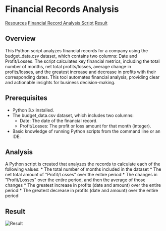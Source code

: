 # **Financial Records Analysis**

[Resources](https://github.com/lovecy86/Financial-Record-Analysis/blob/main/PyBank/Resources/budget_data.csv)
[Financial Record Analysis Script](https://github.com/lovecy86/Financial-Record-Analysis/blob/main/PyBank/main.py)
[Result](https://github.com/lovecy86/Financial-Record-Analysis/blob/main/PyBank/analysis/budget_analysis.txt)

## **Overview**
This Python script analyzes financial records for a company using the budget_data.csv dataset, which contains two columns: Date and Profit/Losses. The script calculates key financial metrics, including the total number of months, net total profits/losses, average change in profits/losses, and the greatest increase and decrease in profits with their corresponding dates. This tool automates financial analysis, providing clear and actionable insights for business decision-making.

## **Prerequisites**
* Python 3.x installed.
* The budget_data.csv dataset, which includes two columns:
    * Date: The date of the financial record.
    * Profit/Losses: The profit or loss amount for that month (integer).
* Basic knowledge of running Python scripts from the command line or an IDE.

## **Analysis**
A Python script is created that analyzes the records to calculate each of the following values:
    * The total number of months included in the dataset
    * The net total amount of "Profit/Losses" over the entire period
    * The changes in "Profit/Losses" over the entire period, and then the average of those changes
    * The greatest increase in profits (date and amount) over the entire period
    * The greatest decrease in profits (date and amount) over the entire period

## **Result**
![Result](analysis.png)